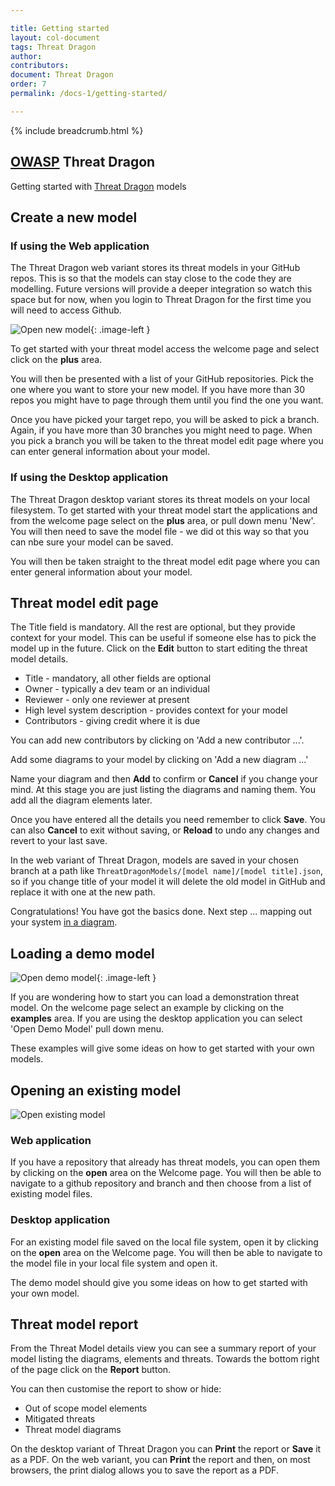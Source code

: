 ```yaml
---

title: Getting started
layout: col-document
tags: Threat Dragon
author:
contributors:
document: Threat Dragon
order: 7
permalink: /docs-1/getting-started/

---
```


{% include breadcrumb.html %}
<style type="text/css">
.image-left {
  display: block;
  margin-left: auto;
  margin-right: auto;
  float: left;
}
.image-right {
  display: block;
  margin-left: auto;
  margin-right: auto;
  float: right;
}
</style>

## [OWASP](https://www.owasp.org) Threat Dragon
Getting started with [Threat Dragon](http://owasp.org/www-project-threat-dragon) models

## Create a new model

### If using the Web application
The Threat Dragon web variant stores its threat models in your GitHub repos.
This is so that the models can stay close to the code they are modelling.
Future versions will provide a deeper integration so watch this space but for now,
when you login to Threat Dragon for the first time you will need to access Github.

![Open new model](/assets/images/new-model.png){: .image-left }

To get started with your threat model access the welcome page and select
click on the **plus** area.

You will then be presented with a list of your GitHub repositories.
Pick the one where you want to store your new model.
If you have more than 30 repos you might have to page through them until you find the one you want.

Once you have picked your target repo, you will be asked to pick a branch.
Again, if you have more than 30 branches you might need to page.
When you pick a branch you will be taken to the threat model edit page
where you can enter general information about your model.

### If using the Desktop application
The Threat Dragon desktop variant stores its threat models on your local filesystem.
To get started with your threat model start  the applications and from the welcome page
select on the **plus** area, or pull down menu 'New'. You will then need to save
the model file - we did ot this way so that you can nbe sure your model can be saved.

You will then be taken straight to the threat model edit page where you
can enter general information about your model.

## Threat model edit page
The Title field is mandatory. All the rest are optional, but they provide context for your model.
This can be useful if someone else has to pick the model up in the future.
Click on the **Edit** button to start editing the threat model details.

* Title - mandatory, all other fields are optional
* Owner - typically a dev team or an individual
* Reviewer - only one reviewer at present
* High level system description - provides context for your model
* Contributors - giving credit where it is due

You can add new contributors by clicking on 'Add a new contributor ...'.

Add some diagrams to your model by clicking on 'Add a new diagram ...'

Name your diagram and then **Add** to confirm or **Cancel** if you change your mind.
At this stage you are just listing the diagrams and naming them.
You add all the diagram elements later.

Once you have entered all the details you need remember to click **Save**.
You can also **Cancel** to exit without saving,
or **Reload** to undo any changes and revert to your last save.

In the web variant of Threat Dragon, models are saved in your chosen branch at a path like
`ThreatDragonModels/[model name]/[model title].json`, 
so if you change title of your model it will delete the old model in GitHub
and replace it with one at the new path.

Congratulations! You have got the basics done. Next step ...
mapping out your system [in a diagram](/docs-1/diagrams/).

## Loading a demo model
![Open demo model](/assets/images/explore-demo-model.png){: .image-left }

If you are wondering how to start you can load a demonstration threat model.
On the welcome page select an example by clicking on the **examples** area.
If you are using the desktop application you can select 'Open Demo Model' pull down menu.

These examples will give some ideas on how to get started with your own models.

## Opening an existing model

![Open existing model](/assets/images/open-model.png)

### Web application
If you have a repository that already has threat models, you can open them by
clicking on the **open** area on the Welcome page.
You will then be able to navigate to a github repository and branch
and then choose from a list of existing model files.

### Desktop application
For an existing model file saved on the local file system, open it by clicking on
the **open** area on the Welcome page.
You will then be able to navigate to the model file in your local file system and open it.

The demo model should give you some ideas on how to get started with your own model.

## Threat model report
From the Threat Model details view you can see a summary report of your model listing the diagrams,
elements and threats. Towards the bottom right of the page click on the **Report** button.

You can then customise the report to show or hide:
* Out of scope model elements
* Mitigated threats
* Threat model diagrams

On the desktop variant of Threat Dragon you can **Print** the report or **Save** it as a PDF.
On the web variant, you can **Print** the report and then, on most browsers,
the print dialog allows you to save the report as a PDF.
